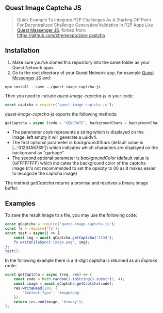 ## Quest Image Captcha JS

> Quick Example To Integrate P2P Challenges As A Starting Off Point For Decentralized Challenge Generation/Validation In P2P Apps Like [Quest Messenger JS](https://github.com/QuestNetwork/quest-messenger-js), forked from: https://github.com/xtremespb/zoia-captcha

## Installation 
1. Make sure you've cloned this repository into the same folder as your Quest Network apps.
2. Go to the root directory of your Quest Network app, for example [Quest Messenger JS](https://github.com/QuestNetwork/quest-messenger-js) and:
```
npm install --save ../quest-image-captcha-js
```

Then you need to include *quest-image-captcha-js* in your code:
```javascript
const captcha = require('quest-image-captcha-js');
```
*quest-image-captcha-js* exports the following methods:
```javascript
getCaptcha = async (code = "GENERATE", backgroundChars = backgroundCharsDefault, backgroundColor = backgroudColorDefault)
```
* The parameter *code* represents a string which is displayed on the image, left empty it will generate a uuidv4.
* The first optional parameter is *backgroundChars* (default value is [...'0123456789']) which indicates which characters are displayed on the background as "garbage"
* The second optional parameter is *backgroundColor* (default value is 0xFFFFFFFF) which indicates the background color of the captcha image (it's not recommended to set the opacity to 00 as it makes easier to recognize the captcha image)

The method *getCaptcha* returns a promise and resolves a binary image buffer.

## Examples

To save the result image to a file, you may use the following code:
```javascript
const qCaptcha = require('quest-image-captcha-js');
const fs = require('fs');
const test = async() => {
	const img = await qCaptcha.getCaptcha('1234');
	fs.writeFileSync('image.png', img);
};
test();
```
In the following example there is a 4-digit captcha is returned as an *Express* route:
```javascript
const getCaptcha = async (req, res) => {
    const code = Math.random().toString().substr(2, 4);
    const image = await qCaptcha.getCaptcha(code);
    res.writeHead(200, {
        'Content-Type': 'image/png'
    });
    return res.end(image, 'binary');
};
```
